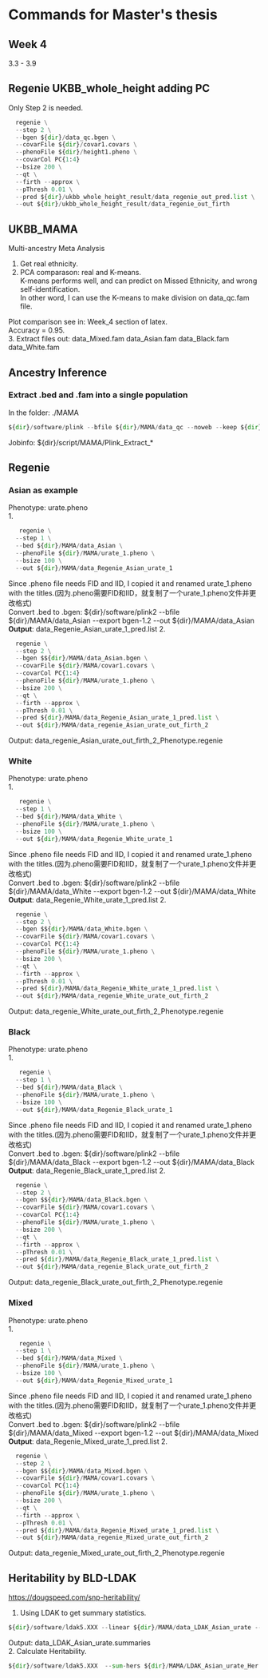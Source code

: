 # Commands for Master's thesis
## Week 4
3.3 - 3.9   

## Regenie UKBB_whole_height adding PC
Only Step 2 is needed.   
```python
  regenie \
  --step 2 \
  --bgen ${dir}/data_qc.bgen \
  --covarFile ${dir}/covar1.covars \
  --phenoFile ${dir}/height1.pheno \
  --covarCol PC{1:4}
  --bsize 200 \
  --qt \
  --firth --approx \
  --pThresh 0.01 \
  --pred ${dir}/ukbb_whole_height_result/data_regenie_out_pred.list \
  --out ${dir}/ukbb_whole_height_result/data_regenie_out_firth
```

## UKBB_MAMA
Multi-ancestry Meta Analysis   
1. Get real ethnicity.   
2. PCA comparason: real and K-means.   
   K-means performs well, and can predict on Missed Ethnicity, and wrong self-identification.   
   In other word, I can use the K-means to make division on data_qc.fam file.   

Plot comparison see in: Week_4 section of latex.   
Accuracy = 0.95.   
3. Extract files out: data_Mixed.fam data_Asian.fam data_Black.fam data_White.fam   


## Ancestry Inference
### Extract .bed and .fam into a single population
In the folder: ./MAMA
```python
${dir}/software/plink --bfile ${dir}/MAMA/data_qc --noweb --keep ${dir}/MAMA/data_Asian.fam --recode --make-bed --out ${dir}/MAMA/data_Asian
```
Jobinfo: ${dir}/script/MAMA/Plink_Extract_*   

## Regenie
### Asian as example
Phenotype: urate.pheno   
1. 
```python
   regenie \
  --step 1 \
  --bed ${dir}/MAMA/data_Asian \
  --phenoFile ${dir}/MAMA/urate_1.pheno \
  --bsize 100 \
  --out ${dir}/MAMA/data_Regenie_Asian_urate_1
```
  Since .pheno file needs FID and IID, I copied it and renamed urate_1.pheno with the titles.(因为.pheno需要FID和IID，就复制了一个urate_1.pheno文件并更改格式)   
Convert .bed to .bgen:  ${dir}/software/plink2 --bfile  ${dir}/MAMA/data_Asian --export bgen-1.2 --out  ${dir}/MAMA/data_Asian   
**Output**: data_Regenie_Asian_urate_1_pred.list
2. 
```python
  regenie \
  --step 2 \
  --bgen $${dir}/MAMA/data_Asian.bgen \
  --covarFile ${dir}/MAMA/covar1.covars \
  --covarCol PC{1:4}
  --phenoFile ${dir}/MAMA/urate_1.pheno \
  --bsize 200 \
  --qt \
  --firth --approx \
  --pThresh 0.01 \
  --pred ${dir}/MAMA/data_Regenie_Asian_urate_1_pred.list \
  --out ${dir}/MAMA/data_regenie_Asian_urate_out_firth_2
```
Output: data_regenie_Asian_urate_out_firth_2_Phenotype.regenie

### White
Phenotype: urate.pheno   
1. 
```python
   regenie \
  --step 1 \
  --bed ${dir}/MAMA/data_White \
  --phenoFile ${dir}/MAMA/urate_1.pheno \
  --bsize 100 \
  --out ${dir}/MAMA/data_Regenie_White_urate_1
```
  Since .pheno file needs FID and IID, I copied it and renamed urate_1.pheno with the titles.(因为.pheno需要FID和IID，就复制了一个urate_1.pheno文件并更改格式)   
Convert .bed to .bgen:  ${dir}/software/plink2 --bfile  ${dir}/MAMA/data_White --export bgen-1.2 --out  ${dir}/MAMA/data_White   
**Output**: data_Regenie_White_urate_1_pred.list
2. 
```python
  regenie \
  --step 2 \
  --bgen $${dir}/MAMA/data_White.bgen \
  --covarFile ${dir}/MAMA/covar1.covars \
  --covarCol PC{1:4}
  --phenoFile ${dir}/MAMA/urate_1.pheno \
  --bsize 200 \
  --qt \
  --firth --approx \
  --pThresh 0.01 \
  --pred ${dir}/MAMA/data_Regenie_White_urate_1_pred.list \
  --out ${dir}/MAMA/data_regenie_White_urate_out_firth_2
```
Output: data_regenie_White_urate_out_firth_2_Phenotype.regenie

### Black
Phenotype: urate.pheno   
1. 
```python
   regenie \
  --step 1 \
  --bed ${dir}/MAMA/data_Black \
  --phenoFile ${dir}/MAMA/urate_1.pheno \
  --bsize 100 \
  --out ${dir}/MAMA/data_Regenie_Black_urate_1
```
  Since .pheno file needs FID and IID, I copied it and renamed urate_1.pheno with the titles.(因为.pheno需要FID和IID，就复制了一个urate_1.pheno文件并更改格式)   
Convert .bed to .bgen:  ${dir}/software/plink2 --bfile  ${dir}/MAMA/data_Black --export bgen-1.2 --out  ${dir}/MAMA/data_Black  
**Output**: data_Regenie_Black_urate_1_pred.list
2. 
```python
  regenie \
  --step 2 \
  --bgen $${dir}/MAMA/data_Black.bgen \
  --covarFile ${dir}/MAMA/covar1.covars \
  --covarCol PC{1:4}
  --phenoFile ${dir}/MAMA/urate_1.pheno \
  --bsize 200 \
  --qt \
  --firth --approx \
  --pThresh 0.01 \
  --pred ${dir}/MAMA/data_Regenie_Black_urate_1_pred.list \
  --out ${dir}/MAMA/data_regenie_Black_urate_out_firth_2
```
Output: data_regenie_Black_urate_out_firth_2_Phenotype.regenie

### Mixed
Phenotype: urate.pheno   
1. 
```python
   regenie \
  --step 1 \
  --bed ${dir}/MAMA/data_Mixed \
  --phenoFile ${dir}/MAMA/urate_1.pheno \
  --bsize 100 \
  --out ${dir}/MAMA/data_Regenie_Mixed_urate_1
```
  Since .pheno file needs FID and IID, I copied it and renamed urate_1.pheno with the titles.(因为.pheno需要FID和IID，就复制了一个urate_1.pheno文件并更改格式)   
Convert .bed to .bgen:  ${dir}/software/plink2 --bfile  ${dir}/MAMA/data_Mixed --export bgen-1.2 --out  ${dir}/MAMA/data_Mixed  
**Output**: data_Regenie_Mixed_urate_1_pred.list
2. 
```python
  regenie \
  --step 2 \
  --bgen $${dir}/MAMA/data_Mixed.bgen \
  --covarFile ${dir}/MAMA/covar1.covars \
  --covarCol PC{1:4}
  --phenoFile ${dir}/MAMA/urate_1.pheno \
  --bsize 200 \
  --qt \
  --firth --approx \
  --pThresh 0.01 \
  --pred ${dir}/MAMA/data_Regenie_Mixed_urate_1_pred.list \
  --out ${dir}/MAMA/data_regenie_Mixed_urate_out_firth_2
```
Output: data_regenie_Mixed_urate_out_firth_2_Phenotype.regenie

## Heritability by BLD-LDAK
https://dougspeed.com/snp-heritability/   
1. Using LDAK to get summary statistics.   
```python
${dir}/software/ldak5.XXX --linear ${dir}/MAMA/data_LDAK_Asian_urate --bfile ${dir}/MAMA/data_Asian --pheno ${dir}/MAMA/urate.pheno
```
Output: data_LDAK_Asian_urate.summaries   
2. Calculate Heritability.   
```python
${dir}/software/ldak5.XXX  --sum-hers ${dir}/MAMA/LDAK_Asian_urate_Her --summary ${dir}/MAMA/data_LDAK_Asian_urate.summaries --tagfile ${dir}/MAMA/Tagging/nomaf.eas.hapmap.tagging
```
